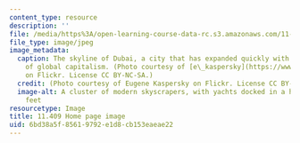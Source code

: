 ```yaml
---
content_type: resource
description: ''
file: /media/https%3A/open-learning-course-data-rc.s3.amazonaws.com/11-409-institutions-of-modern-capitalism-spring-2020/6bd38a5f85619792e1d8cb153eaeae22_11-409s20.jpg
file_type: image/jpeg
image_metadata:
  caption: The skyline of Dubai, a city that has expanded quickly with the advent
    of global capitalism. (Photo courtesy of [e\_kaspersky](https://www.flickr.com/photos/e_kaspersky/8113482453)
    on Flickr. License CC BY-NC-SA.)
  credit: (Photo courtesy of Eugene Kaspersky on Flickr. License CC BY-NC-SA.)
  image-alt: A cluster of modern skyscrapers, with yachts docked in a harbor at their
    feet
resourcetype: Image
title: 11.409 Home page image
uid: 6bd38a5f-8561-9792-e1d8-cb153eaeae22
---
```

